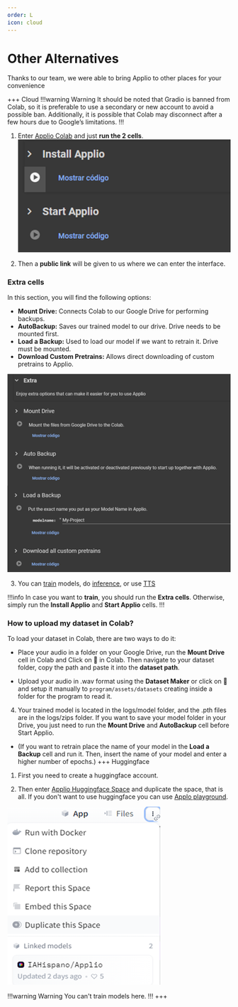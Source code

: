 ```yaml
---
order: L
icon: cloud
---
```


# Other Alternatives
Thanks to our team, we were able to bring Applio to other places for your convenience

+++ Cloud
 !!!warning Warning
 It should be noted that Gradio is banned from Colab, so it is preferable to use a secondary or new account to avoid a possible ban. Additionally, it is possible that Colab may disconnect after a few hours due to Google’s limitations.
 !!!
 1. Enter [Applio Colab](https://colab.research.google.com/github/iahispano/applio/blob/master/assets/Applio.ipynb) and just **run the 2 cells**. 
 ![](../assets/Colab.png)

 2. Then a **public link** will be given to us where we can enter the interface.

 ### Extra cells
 In this section, you will find the following options:

 - **Mount Drive:** Connects Colab to our Google Drive for performing backups.
 - **AutoBackup:** Saves our trained model to our drive. Drive needs to be mounted first.
 - **Load a Backup:** Used to load our model if we want to retrain it. Drive must be mounted.
 - **Download Custom Pretrains:** Allows direct downloading of custom pretrains to Applio.

 ![](../assets/ExtraColab.png)

 3. You can [train](/get-started\training.md/) models, do [inference](/get-started\inferencing.md/), or use [TTS](/get-started\tts.md/)

 !!!info In case you want to **train**, you should run the **Extra cells**. Otherwise, simply run the **Install Applio** and **Start Applio** cells.
 !!!

 ### How to upload my dataset in Colab?
 To load your dataset in Colab, there are two ways to do it:

 - Place your audio in a folder on your Google Drive, run the **Mount Drive** cell in Colab and Click on :file_folder: in Colab. Then navigate to your dataset folder, copy the path and paste it into the **dataset path**.

 - Upload your audio in .wav format using the **Dataset Maker** or click on :file_folder: and setup it manually to `program/assets/datasets` creating inside a folder for the program to read it.

 4. Your trained model is located in the logs/model folder, and the .pth files are in the logs/zips folder. If you want to save your model folder in your Drive, you just need to run the **Mount Drive** and **AutoBackup** cell before Start Applio.

 -  (If you want to retrain place the name of your model in the **Load a Backup** cell and run it. Then, insert the name of your model and enter a higher number of epochs.)
+++ Huggingface
 1. First you need to create a huggingface account.

 2. Then enter [Applio Huggingface Space](https://huggingface.co/spaces/IAHispano/Applio) and duplicate the space, that is all. If you don't want to use huggingface you can use  [Applo playground](https://applio.org/playground).
 
 ![](../assets/Duplicate.png)
 
 !!!warning Warning
 You can't train models here.
 !!!
+++
